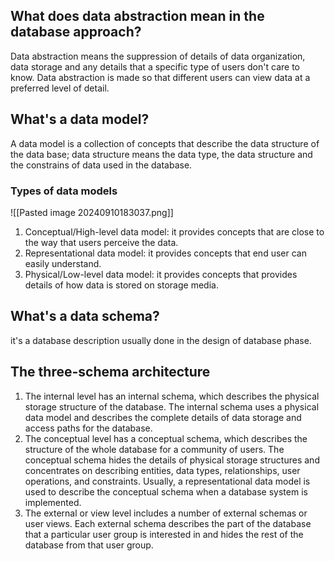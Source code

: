## What does data abstraction mean in the database approach?
Data abstraction means the suppression of  details of data organization, data storage and any details that a specific type of users don't care to know.
Data abstraction is made so that different users can view data at a preferred level of detail.
## What's a data model?
A data model is a collection of concepts that describe the data structure of the data base; data structure means the data type, the data structure and the constrains of data used in the database. 
### Types of data models

![[Pasted image 20240910183037.png]]
1. Conceptual/High-level data model: it provides concepts that are close to the way that users perceive the data.
2. Representational data model: it provides concepts that end user can easily understand.
3. Physical/Low-level data model: it provides concepts that provides details of how data is stored on storage media.
## What's a data schema?
it's a database description usually done in the design of database phase.
## The three-schema architecture
1. The internal level has an internal schema, which describes the physical storage structure of the database. The internal schema uses a physical data model and describes the complete details of data storage and access paths for the database.
2. The conceptual level has a conceptual schema, which describes the structure of the whole database for a community of users. The conceptual schema hides the details of physical storage structures and concentrates on describing entities, data types, relationships, user operations, and constraints. Usually, a representational data model is used to describe the conceptual schema when a database system is implemented.
3. The external or view level includes a number of external schemas or user views. Each external schema describes the part of the database that a particular user group is interested in and hides the rest of the database from that user group.

